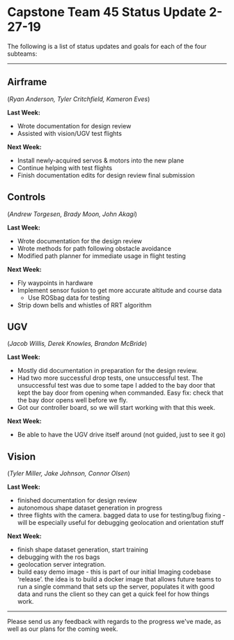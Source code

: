 # Capstone Team 45 Status Update 2-27-19

The following is a list of status updates and goals for each of the four subteams:

* * *

## Airframe

(*Ryan Anderson, Tyler Critchfield, Kameron Eves*)

**Last Week:**

- Wrote documentation for design review
- Assisted with vision/UGV test flights

**Next Week:**

- Install newly-acquired servos & motors into the new plane
- Continue helping with test flights
- Finish documentation edits for design review final submission

## Controls

(*Andrew Torgesen, Brady Moon, John Akagi*)

**Last Week:**

- Wrote documentation for the design review
- Wrote methods for path following obstacle avoidance
- Modified path planner for immediate usage in flight testing

**Next Week:**

- Fly waypoints in hardware
- Implement sensor fusion to get more accurate altitude and course data
    - Use ROSbag data for testing
- Strip down bells and whistles of RRT algorithm

## UGV

(*Jacob Willis, Derek Knowles, Brandon McBride*)

**Last Week:**

- Mostly did documentation in preparation for the design review.
- Had two more successful drop tests, one unsuccessful test. The unsuccessful test was due to some tape I added to the bay door that kept the bay door from opening when commanded. Easy fix: check that the bay door opens well before we fly.
- Got our controller board, so we will start working with that this week.

**Next Week:**

- Be able to have the UGV drive itself around (not guided, just to see it go)

## Vision

(*Tyler Miller, Jake Johnson, Connor Olsen*)

**Last Week:**

- finished documentation for design review
- autonomous shape dataset generation in progress
- three flights with the camera. bagged data to use for testing/bug fixing - will be especially useful for debugging geolocation and orientation stuff

**Next Week:**

- finish shape dataset generation, start training
- debugging with the ros bags
- geolocation server integration.
- build easy demo image - this is part of our initial Imaging codebase ‘release’. the idea is to build a docker image that allows future teams to run a single command that sets up the server, populates it with good data and runs the client so they can get a quick feel for how things work.

* * *

Please send us any feedback with regards to the progress we've made, as well as our plans for the coming week.

